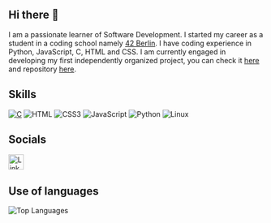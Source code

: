 ## Hi there 👋
I am a passionate learner of Software Development. I started my career as a student in a coding school namely [42 Berlin](https://42berlin.de/de/). I have coding experience in Python, JavaScript, C, HTML and CSS. I am currently engaged in developing my first independently organized project, you can check it [here](https://shakhzod2000.github.io/) and repository [here](https://github.com/shakhzod2000/shakhzod2000.github.io).

## Skills
[![C](https://img.shields.io/badge/C-00599C?style=flat-square&logo=&logoColor=white)](https://www.w3schools.com/c/c_intro.php)
![HTML](https://img.shields.io/badge/HTML-orange)
![CSS3](https://img.shields.io/badge/CSS-1572B6?style=flat-transparent&logo=css3&logoColor=white)
![JavaScript](https://img.shields.io/badge/JavaScript-323330?style=flat-square&logo=javascript&logoColor=F7DF1E)
![Python](https://img.shields.io/badge/Python-323330?style=flat-square&logo=python&logoColor=F7DF1E)
![Linux](https://img.shields.io/badge/Linux-FCC624?style=flat-square&logo=linux&logoColor=black)
## Socials
<a href="https://www.linkedin.com/in/shakhzod-shermatov-18b074180/">
  <img src="https://img.shields.io/badge/LinkedIn-0077B5?style=flat-square&logo=linkedin&logoColor=white" alt="LinkedIn" height="30">
</a>

## Use of languages
![Top Languages](https://github-readme-stats.vercel.app/api/top-langs/?username=shakhzod2000&layout=compact&hide=Makefile&langs_count=8)
<!--
[![LinkedIn](https://img.shields.io/badge/LinkedIn-0077B5?style=flat-square&logo=linkedin&logoColor=white)](https://www.linkedin.com/in/shakhzod-shermatov-18b074180/)

https://www.w3schools.com/c/c_intro.php
- 🔭 I’m currently working on ...
- 🌱 I’m currently learning ...
- 👯 I’m looking to collaborate on ...
- 🤔 I’m looking for help with ...
- 💬 Ask me about ...
- 📫 How to reach me: ...
- 😄 Pronouns: ...
- ⚡ Fun fact: ...
-->
